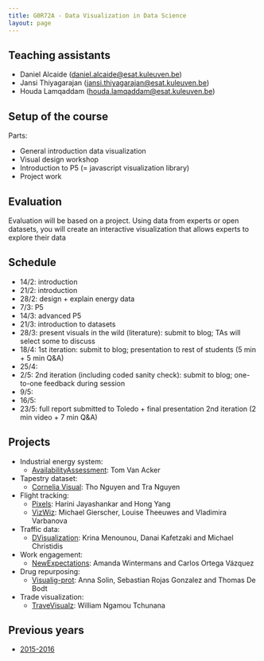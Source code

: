 ```yaml
---
title: G0R72A - Data Visualization in Data Science
layout: page
---
```

## Teaching assistants
* Daniel Alcaide (daniel.alcaide@esat.kuleuven.be)
* Jansi Thiyagarajan (jansi.thiyagarajan@esat.kuleuven.be)
* Houda Lamqaddam (houda.lamqaddam@esat.kuleuven.be)

## Setup of the course
Parts:

* General introduction data visualization
* Visual design workshop
* Introduction to P5 (= javascript visualization library)
* Project work

## Evaluation

Evaluation will be based on a project. Using data from experts or open datasets, you will create an interactive visualization that allows experts to explore their data

## Schedule

* 14/2: introduction
* 21/2: introduction
* 28/2: design + explain energy data
* 7/3: P5
* 14/3: advanced P5
* 21/3: introduction to datasets
* 28/3: present visuals in the wild (literature): submit to blog; TAs will select some to discuss
* 18/4: 1st iteration: submit to blog; presentation to rest of students (5 min + 5 min Q&A)
* 25/4: 
* 2/5: 2nd iteration (including coded sanity check): submit to blog; one-to-one feedback during session
* 9/5: 
* 16/5: 
* 23/5: full report submitted to Toledo + final presentation 2nd iteration (2 min video + 7 min Q&A)

## Projects

* Industrial energy system:
  * [AvailabilityAssessment](https://availabilityassessment.wordpress.com/): Tom Van Acker
* Tapestry dataset:
  * [Cornelia Visual](https://corneliavisual.wordpress.com/): Tho Nguyen and Tra Nguyen
* Flight tracking:
  * [Pixels](http://visualsfordata.wordpress.com/): Harini Jayashankar and Hong Yang
  * [VizWiz](https://vizwizblog.wordpress.com/): Michael Gierscher, Louise Theeuwes and Vladimira Varbanova
* Traffic data:
  * [DVisualization](https://dvisualization.wordpress.com/): Krina Menounou, Danai Kafetzaki and Michael Christidis
* Work engagement:
  * [NewExpectations](http://newexpectationsdatavisualization.blogspot.be/): Amanda Wintermans and Carlos Ortega Vázquez
* Drug repurposing:
  * [Visualig-prot](https://visualigprot.wordpress.com/): Anna Solin, Sebastian Rojas Gonzalez and Thomas De Bodt
* Trade visualization:
  * [TraveVisualz](https://tradevisualzsite.wordpress.com/): William Ngamou Tchunana

## Previous years

* [2015-2016]({{site.baseurl}}/teaching/g0w36a/2015/)